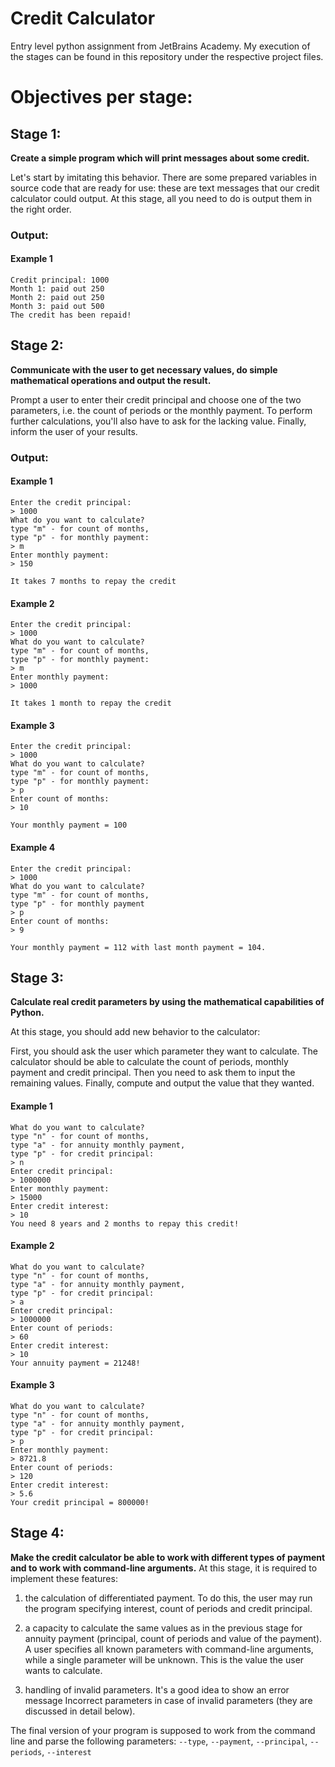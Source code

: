 # Credit Calculator
Entry level python assignment from JetBrains Academy. My execution of the stages can be found in this repository under the respective project files.

# Objectives per stage:


## Stage 1: 
**Create a simple program which will print messages about some credit.**

Let's start by imitating this behavior. There are some prepared variables in source code that are ready for use: these are text messages that our credit calculator could output. At this stage, all you need to do is output them in the right order.

### Output:


#### Example 1

```
Credit principal: 1000
Month 1: paid out 250
Month 2: paid out 250
Month 3: paid out 500
The credit has been repaid!
```

## Stage 2: 
**Communicate with the user to get necessary values, do simple mathematical operations and output the result.**

Prompt a user to enter their credit principal and choose one of the two parameters, i.e. the count of periods or the monthly payment.
To perform further calculations, you'll also have to ask for the lacking value.
Finally, inform the user of your results.

### Output:

#### Example 1
```
Enter the credit principal:
> 1000
What do you want to calculate? 
type "m" - for count of months, 
type "p" - for monthly payment:
> m
Enter monthly payment:
> 150

It takes 7 months to repay the credit
```
#### Example 2
```
Enter the credit principal:
> 1000
What do you want to calculate? 
type "m" - for count of months, 
type "p" - for monthly payment:
> m
Enter monthly payment:
> 1000

It takes 1 month to repay the credit
```
#### Example 3
```
Enter the credit principal:
> 1000
What do you want to calculate? 
type "m" - for count of months, 
type "p" - for monthly payment:
> p
Enter count of months:
> 10
 
Your monthly payment = 100
```
#### Example 4
```
Enter the credit principal:
> 1000
What do you want to calculate? 
type "m" - for count of months, 
type "p" - for monthly payment
> p
Enter count of months:
> 9
 
Your monthly payment = 112 with last month payment = 104.
```
## Stage 3: 
**Calculate real credit parameters by using the mathematical capabilities of Python.**

At this stage, you should add new behavior to the calculator:

First, you should ask the user which parameter they want to calculate. The calculator should be able to calculate the count of periods, monthly payment and credit principal.
Then you need to ask them to input the remaining values.
Finally, compute and output the value that they wanted.

#### Example 1
```
What do you want to calculate? 
type "n" - for count of months, 
type "a" - for annuity monthly payment,
type "p" - for credit principal: 
> n
Enter credit principal: 
> 1000000
Enter monthly payment: 
> 15000
Enter credit interest:
> 10
You need 8 years and 2 months to repay this credit!
```
#### Example 2
```
What do you want to calculate? 
type "n" - for count of months, 
type "a" - for annuity monthly payment,
type "p" - for credit principal: 
> a
Enter credit principal: 
> 1000000
Enter count of periods:
> 60
Enter credit interest:
> 10
Your annuity payment = 21248!
```
#### Example 3
```
What do you want to calculate? 
type "n" - for count of months, 
type "a" - for annuity monthly payment,
type "p" - for credit principal: 
> p
Enter monthly payment: 
> 8721.8
Enter count of periods:
> 120
Enter credit interest:
> 5.6
Your credit principal = 800000!
```

## Stage 4:
**Make the credit calculator be able to work with different types of payment and to work with command-line arguments.**
At this stage, it is required to implement these features:

1. the calculation of differentiated payment. To do this, the user may run the program specifying interest, count of periods and credit principal.


2. a capacity to calculate the same values as in the previous stage for annuity payment (principal, count of periods and value of the payment). A user specifies all known parameters with command-line arguments, while a single parameter will be unknown. This is the value the user wants to calculate.

3. handling of invalid parameters. It's a good idea to show an error message Incorrect parameters in case of invalid parameters (they are discussed in detail below).

The final version of your program is supposed to work from the command line and parse the following parameters:
`--type`, `--payment`, `--principal`, `--periods`, `--interest`
